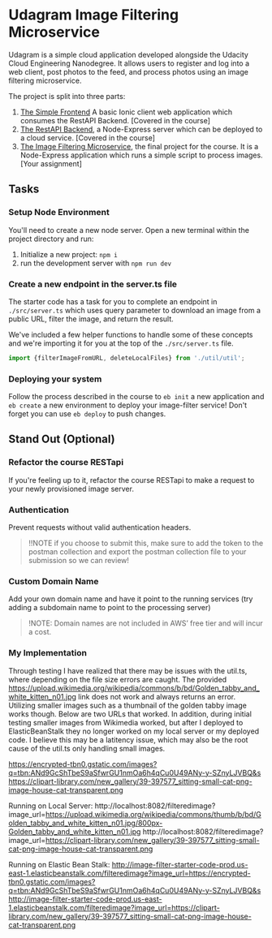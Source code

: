 # Udagram Image Filtering Microservice

Udagram is a simple cloud application developed alongside the Udacity Cloud Engineering Nanodegree. It allows users to register and log into a web client, post photos to the feed, and process photos using an image filtering microservice.

The project is split into three parts:
1. [The Simple Frontend](https://github.com/udacity/cloud-developer/tree/master/course-02/exercises/udacity-c2-frontend)
A basic Ionic client web application which consumes the RestAPI Backend. [Covered in the course]
2. [The RestAPI Backend](https://github.com/udacity/cloud-developer/tree/master/course-02/exercises/udacity-c2-restapi), a Node-Express server which can be deployed to a cloud service. [Covered in the course]
3. [The Image Filtering Microservice](https://github.com/udacity/cloud-developer/tree/master/course-02/project/image-filter-starter-code), the final project for the course. It is a Node-Express application which runs a simple script to process images. [Your assignment]

## Tasks

### Setup Node Environment

You'll need to create a new node server. Open a new terminal within the project directory and run:

1. Initialize a new project: `npm i`
2. run the development server with `npm run dev`

### Create a new endpoint in the server.ts file

The starter code has a task for you to complete an endpoint in `./src/server.ts` which uses query parameter to download an image from a public URL, filter the image, and return the result.

We've included a few helper functions to handle some of these concepts and we're importing it for you at the top of the `./src/server.ts`  file.

```typescript
import {filterImageFromURL, deleteLocalFiles} from './util/util';
```

### Deploying your system

Follow the process described in the course to `eb init` a new application and `eb create` a new environment to deploy your image-filter service! Don't forget you can use `eb deploy` to push changes.

## Stand Out (Optional)

### Refactor the course RESTapi

If you're feeling up to it, refactor the course RESTapi to make a request to your newly provisioned image server.

### Authentication

Prevent requests without valid authentication headers.
> !!NOTE if you choose to submit this, make sure to add the token to the postman collection and export the postman collection file to your submission so we can review!

### Custom Domain Name

Add your own domain name and have it point to the running services (try adding a subdomain name to point to the processing server)
> !NOTE: Domain names are not included in AWS’ free tier and will incur a cost.

### My Implementation
Through testing I have realized that there may be issues with the util.ts, where depending on the file size errors are caught. The provided https://upload.wikimedia.org/wikipedia/commons/b/bd/Golden_tabby_and_white_kitten_n01.jpg link does not work and always returns an error. Utilizing smaller images such as a thumbnail of the golden tabby image works though. Below are two URLs that worked. In addition, during initial testing smaller images from Wikimedia worked, but after I deployed to ElasticBeanStalk they no longer worked on my local server or my deployed code. I believe this may be a latitency issue, which may also be the root cause of the util.ts only handling small images.

https://encrypted-tbn0.gstatic.com/images?q=tbn:ANd9GcShTbeS9aSfwrGU1nmOa6h4qCu0U49ANy-y-SZnyLJVBQ&s
https://clipart-library.com/new_gallery/39-397577_sitting-small-cat-png-image-house-cat-transparent.png


Running on Local Server:
http://localhost:8082/filteredimage?image_url=https://upload.wikimedia.org/wikipedia/commons/thumb/b/bd/Golden_tabby_and_white_kitten_n01.jpg/800px-Golden_tabby_and_white_kitten_n01.jpg
http://localhost:8082/filteredimage?image_url=https://clipart-library.com/new_gallery/39-397577_sitting-small-cat-png-image-house-cat-transparent.png

Running on Elastic Bean Stalk:
http://image-filter-starter-code-prod.us-east-1.elasticbeanstalk.com/filteredimage?image_url=https://encrypted-tbn0.gstatic.com/images?q=tbn:ANd9GcShTbeS9aSfwrGU1nmOa6h4qCu0U49ANy-y-SZnyLJVBQ&s
http://image-filter-starter-code-prod.us-east-1.elasticbeanstalk.com/filteredimage?image_url=https://clipart-library.com/new_gallery/39-397577_sitting-small-cat-png-image-house-cat-transparent.png

